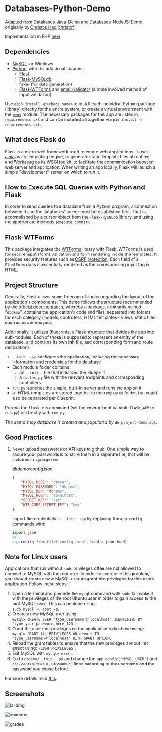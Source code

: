 # Databases-Python-Demo

Adapted from [Databases-Java-Demo](https://github.com/ChristosHadjichristofi/Databases-Java-Demo) and [Databases-NodeJS-Demo](https://github.com/ChristosHadjichristofi/Databases-NodeJS-Demo), originally by [Christos Hadjichristofi](https://github.com/ChristosHadjichristofi).

Implementation in PHP [here](https://github.com/cpefkianakis/Databases-PHP-Demo).

## Dependencies

 - [MySQL](https://www.mysql.com/) for Windows
 - [Python](https://www.python.org/downloads/), with the additional libraries:
    - [Flask](https://flask.palletsprojects.com/en/2.0.x/)
    - [Flask-MySQLdb](https://flask-mysqldb.readthedocs.io/en/latest/)
    - [faker](https://faker.readthedocs.io/en/master/) (for data generation)
    - [Flask-WTForms](https://flask-wtf.readthedocs.io/en/1.0.x/) and [email-validator](https://pypi.org/project/email-validator/) (a more involved method of input validation)

Use `pip3 install <package_name>` to install each individual Python package (library) directly for the entire system, or create a virtual environment with the [`venv`](https://docs.python.org/3/library/venv.html) module. The necessary packages for this app are listed in `requirements.txt` and can be installed all together via `pip install -r requirements.txt`.

## What does Flask do

Flask is a micro web framework used to create web applications. It uses [Jinja](https://jinja.palletsprojects.com/en/3.0.x/) as its templating engine, to generate static template files at runtime, and [Werkzeug](https://www.palletsprojects.com/p/werkzeug/) as its WSGI toolkit, to facilitate the communication between web server and application. When writing an app locally, Flask will launch a simple "development" server on which to run it.

## How to Execute SQL Queries with Python and Flask

In order to send queries to a database from a Python program, a connection between it and the databases' server must be established first. That is accomplished by a cursor object from the `Flask-MySQLdb` library, and using the appropriate methods (`execute`, `commit`).

## Flask-WTForms

This package integrates the [WTForms](https://wtforms.readthedocs.io/en/3.0.x/) library with Flask. WTForms is used for secure input (form) validation and form rendering inside the templates. It provides security features such as [CSRF protection](https://en.wikipedia.org/wiki/Cross-site_request_forgery). Each field of a `FlaskForm` class is essentially rendered as the corresponding input tag in HTML.

## Project Structure

Generally, Flask allows some freedom of choice regarding the layout of the application's components. This demo follows the structure recommended by the [official documentation](https://flask.palletsprojects.com/en/2.0.x/tutorial/layout/), whereby a package, arbitrarily named "`dbdemo`", contains the application's code and files, separated into folders for each category (models, controllers, HTML templates - views, static files such as css or images).

Additionally, it utilizes Blueprints, a Flask structure that divides the app into sub-modules. Each of those is supposed to represent an entity of the database, and contains its own __init__ file, and corresponding form and route declarations.

 - `__init__.py` configures the application, including the necessary information and credentials for the database
 - Each module folder contains:
    - an `__init__` file that initializes the Blueprint
    - a `routes.py` file with the relevant endpoints and corresponding controllers
 - `run.py` launches the simple, built-in server and runs the app on it
 - all HTML templates are stored together in the `templates` folder, but could also be separated per Blueprint

Run via the `flask run` command (set the environment variable `FLASK_APP` to `run.py`) or directly with `run.py`.

_The demo's toy database is created and populated by_ `db-project-demo.sql`.

## Good Practices

 1. Never upload passwords or API keys to github. One simple way to secure your passwords is to store them in a separate file, that will be included in `.gitignore`:

    _dbdemo/config.json_
    ```json
    {
        "MYSQL_USER": "dbuser",
        "MYSQL_PASSWORD": "dbpass",
        "MYSQL_DB": "dbname",
        "MYSQL_HOST": "localhost",
        "SECRET_KEY": "key",
        "WTF_CSRF_SECRET_KEY": "key"
    }
    ```
    Import the credentials in `__init__.py` by replacing the `app.config` commands with:
    ```python
    import json
    ## ...
    app.config.from_file("config.json", load = json.load)
    ```
    
## Note for Linux users

Applications that run without `sudo` privileges often are not allowed to connect to MySQL with the _root_ user. In order to overcome this problem, you should create a new MySQL user an grant him privileges for this demo application. Follow these steps:

1. Open a terminal and precede the `mysql` command with `sudo` to invoke it with the privileges of the root Ubuntu user in order to gain access to the root MySQL user. This can be done using  
`sudo mysql -u root -p`.
2. Create a new MySQL user using:  
`mysql> CREATE USER 'type_username'@'localhost' IDENTIFIED BY 'type_your_password_here_123';`
3. Grant the user root privileges on the application's database using:  
`mysql> GRANT ALL PRIVILEGES ON demo.* TO 'type_username'@'localhost' WITH GRANT OPTION;`
4. Reload the grant tables to ensure that the new privileges are put into effect using:
`FLUSH PRIVILEGES;`.
5. Exit MySQL with `mysql> exit;`.
7. Go to `dbdemo/__init__.py` and change the `app.config["MYSQL_USER"]` and `app.config["MYSQL_PASSWORD"]` lines according to the username and the password you chose before.

For more details read [this](https://www.digitalocean.com/community/tutorials/how-to-create-a-new-user-and-grant-permissions-in-mysql).
    
## Screenshots

![landing](https://user-images.githubusercontent.com/40044042/156389573-9e6c1c3a-1488-4e39-913f-96dd11091adb.png)

![students](https://user-images.githubusercontent.com/40044042/156389596-a409b129-e9cb-4946-9d9d-47f113c1d8f3.png)

![grades](https://user-images.githubusercontent.com/40044042/156389628-1653aba7-c033-48d0-ac3a-df37374f0d1e.png)
